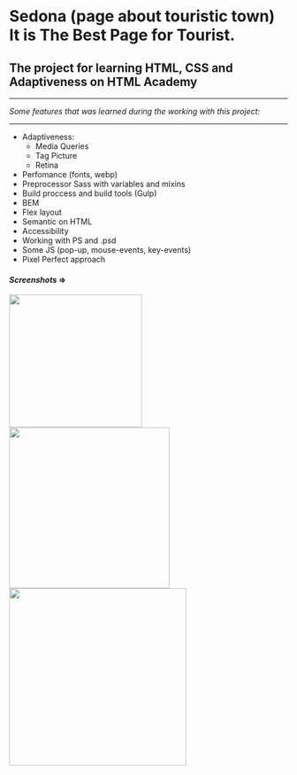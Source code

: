 # Sedona (page about touristic town) It is The Best Page for Tourist.
## The project for learning HTML, CSS and Adaptiveness on HTML Academy

---

_Some features that was learned during the working with this project:_

---

* Adaptiveness:
    * Media Queries
    * Tag Picture
    * Retina
* Perfomance (fonts, webp)
* Preprocessor Sass with variables and mixins
* Build proccess and build tools (Gulp)
* BEM
* Flex layout
* Semantic on HTML
* Accessibility
* Working with PS and .psd
* Some JS (pop-up, mouse-events, key-events)
* Pixel Perfect approach

#### _Screenshots_ =>

<img width="240" src="https://user-images.githubusercontent.com/30692310/51320079-d2b0b980-1a6f-11e9-99d5-6e6a744eda02.png"> <img width="290" src="https://user-images.githubusercontent.com/30692310/51320080-d2b0b980-1a6f-11e9-9a65-2ac3e6026991.png"> <img width="320" src="https://user-images.githubusercontent.com/30692310/51320081-d2b0b980-1a6f-11e9-8e50-b0eb7ecf6c78.png">

